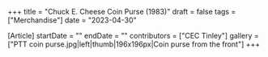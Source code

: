 +++
title = "Chuck E. Cheese Coin Purse (1983)"
draft = false
tags = ["Merchandise"]
date = "2023-04-30"

[Article]
startDate = ""
endDate = ""
contributors = ["CEC Tinley"]
gallery = ["PTT coin purse.jpg|left|thumb|196x196px|Coin purse from the front"]
+++
